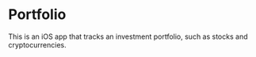 # Portfolio
This is an iOS app that tracks an investment portfolio, such as stocks and cryptocurrencies.
